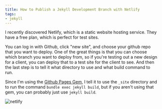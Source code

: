 ```yaml
---
title: How to Publish a Jekyll Development Branch with Netlify
tags:
- jekyll
---
```


I recently discovered Netlify, which is a static website hosting service. They have a free plan, which is perfect for test sites.

You can log in with Github, click "new site", and choose your github repo that you want to deploy. One of the great things is that you can choose which branch you want to deploy from, so if you're testing out a new design for a client, you can deploy that to a test site for the client to see. And then the last step is to tell it what directory to use and what build command to run.

Since I'm using the [Github Pages Gem](https://help.github.com/articles/using-jekyll-with-pages/), I tell it to use the `_site` directory and to run the command `bundle exec jekyll build`, but if you aren't using that gem, you can probably just use `jekyll build`.

![netlify]({{site.baseurl}}/assets/uploads/2015/08/netlify.png)
